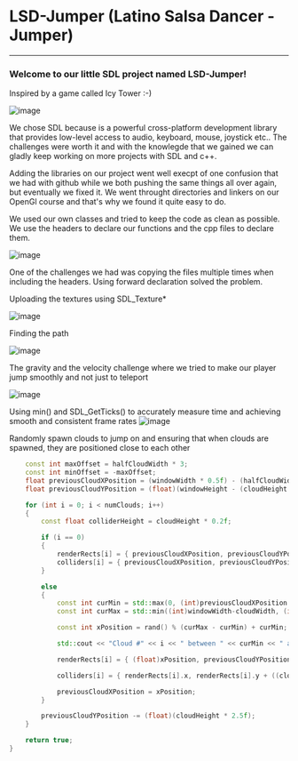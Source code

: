 # LSD-Jumper (Latino Salsa Dancer - Jumper)
***
### Welcome to our little SDL project named LSD-Jumper!

Inspired by a game called Icy Tower :-)

![image](https://github.com/forsbergsskola-se/LSD-Jumper/assets/124393021/63593adb-d53d-499c-bd6c-bb981022e431)


We chose SDL because is a powerful cross-platform development library that provides low-level access to audio, keyboard, mouse, joystick etc..
The challenges were worth it and with the knowlegde that we gained we can gladly keep working on more projects with SDL and c++. 

Adding the libraries on our project went well execpt of one confusion that we had with github while we both pushing the same things all over again, but eventually we fixed it. We went throught directories and linkers on our OpenGl course and that's why we found it quite easy to do.

We used our own classes and tried to keep the code as clean as possible. We use the headers to declare our functions and the cpp files to declare them. 

![image](https://github.com/forsbergsskola-se/LSD-Jumper/assets/124393021/b25e4f61-83df-4281-b69f-51ae7e4c8b4b)

One of the challenges we had was copying the files multiple times when including the headers. Using forward declaration solved the problem.

Uploading the textures using SDL_Texture*

![image](https://github.com/forsbergsskola-se/LSD-Jumper/assets/124393021/e8334733-c36d-4ac8-a0e2-e76590e73c42)

Finding the path

![image](https://github.com/forsbergsskola-se/LSD-Jumper/assets/124393021/8ba34d0a-4caa-486a-94cb-3fafe5b214b0)

The gravity and the velocity challenge where we tried to make our player jump smoothly and not just to teleport

![image](https://github.com/forsbergsskola-se/LSD-Jumper/assets/124393021/7285ac0c-1905-4ce0-b8bc-e6418a6d399e)

Using min() and SDL_GetTicks() to accurately measure time and achieving smooth and consistent frame rates
![image](https://github.com/forsbergsskola-se/LSD-Jumper/assets/124393021/5a791b12-66b6-4888-a878-2275841285a3)


Randomly spawn clouds to jump on and ensuring that when clouds are spawned, they are positioned close to each other

```c++
	const int maxOffset = halfCloudWidth * 3;
	const int minOffset = -maxOffset;
	float previousCloudXPosition = (windowWidth * 0.5f) - (halfCloudWidth);
	float previousCloudYPosition = (float)(windowHeight - (cloudHeight * 2.0f));

	for (int i = 0; i < numClouds; i++)
	{
		const float colliderHeight = cloudHeight * 0.2f;

		if (i == 0)
		{
			renderRects[i] = { previousCloudXPosition, previousCloudYPosition, (float)cloudWidth, (float)cloudHeight };
			colliders[i] = { previousCloudXPosition, previousCloudYPosition + ((cloudHeight * 0.5f) - (colliderHeight * 0.5f)), (float)cloudWidth, colliderHeight };
		}

		else
		{
			const int curMin = std::max(0, (int)previousCloudXPosition + minOffset);
			const int curMax = std::min((int)windowWidth-cloudWidth, (int)previousCloudXPosition + maxOffset);

			const int xPosition = rand() % (curMax - curMin) + curMin;

			std::cout << "Cloud #" << i << " between " << curMin << " and " << curMax << ": " << xPosition << std::endl;

			renderRects[i] = { (float)xPosition, previousCloudYPosition, (float)cloudWidth, (float)cloudHeight };

			colliders[i] = { renderRects[i].x, renderRects[i].y + ((cloudHeight * 0.5f) - (colliderHeight * 0.5f)), (float)cloudWidth, colliderHeight };

			previousCloudXPosition = xPosition;
		}

		previousCloudYPosition -= (float)(cloudHeight * 2.5f);
	}

	return true;
}
```





